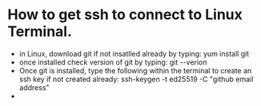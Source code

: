 # How to get ssh to connect to Linux Terminal.
- in Linux, download git if not insatlled already by typing: yum install git
- once installed check version of git by typing: git --verion
- Once git is installed, type the following within the terminal to create an ssh key if not created already: ssh-keygen -t ed25519 -C "github email address"
- 
